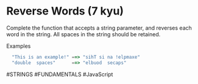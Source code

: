 # Reverse Words (7 kyu)

Complete the function that accepts a string parameter, and reverses each word in the string. All spaces in the string should be retained.

Examples
```JavaScript
  "This is an example!" ==> "sihT si na !elpmaxe"
  "double  spaces"      ==> "elbuod  secaps"
```

#STRINGS #FUNDAMENTALS #JavaScript